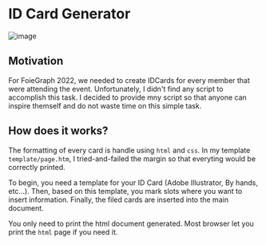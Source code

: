 # ID Card Generator

![image](https://user-images.githubusercontent.com/26026137/233532015-bd9e0607-3aa1-4786-99a0-5040b3a5d350.png)


## Motivation

For FoieGraph 2022, we needed to create IDCards for every member that were attending the event. Unfortunately, I didn't find any script to accomplish this task.
I decided to provide mny script so that anyone can inspire themself and do not waste time on this simple task.

## How does it works?

The formatting of every card is handle using `html` and `css`. In my template `template/page.htm`, I tried-and-failed the margin so that everyting would be correctly printed.

To begin, you need a template for your ID Card (Adobe Illustrator, By hands, etc...). Then, based on this template, you mark slots where you want to insert information. Finally, the filed cards are inserted into the main document.

You only need to print the html document generated. Most browser let you print the `html` page if you need it.
